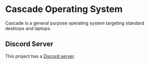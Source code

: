 # Cascade Operating System

Cascade is a general purpose operating system targeting standard desktops and laptops.

## Discord Server
This project has a [Discord server](https://discord.gg/GZMm2FS3).
